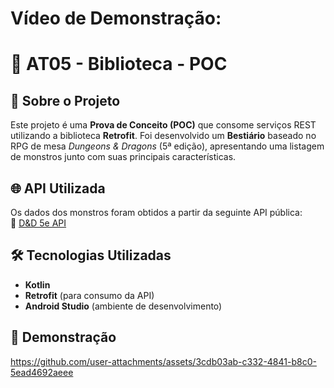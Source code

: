 # Vídeo de Demonstração:

# 📖 AT05 - Biblioteca - POC  

## 🎲 Sobre o Projeto  
Este projeto é uma **Prova de Conceito (POC)** que consome serviços REST utilizando a biblioteca **Retrofit**. Foi desenvolvido um **Bestiário** baseado no RPG de mesa *Dungeons & Dragons* (5ª edição), apresentando uma listagem de monstros junto com suas principais características.  

## 🌐 API Utilizada  
Os dados dos monstros foram obtidos a partir da seguinte API pública:  
🔗 [D&D 5e API](https://www.dnd5eapi.co/api/2014/monsters)  

## 🛠 Tecnologias Utilizadas  
- **Kotlin**  
- **Retrofit** (para consumo da API)  
- **Android Studio** (ambiente de desenvolvimento)  

## 📸 Demonstração  
https://github.com/user-attachments/assets/3cdb03ab-c332-4841-b8c0-5ead4692aeee
